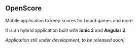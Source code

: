 ## OpenScore
Mobile application to keep scores for board games and more.

It is an hybrid application built with **Ionic 2** and **Angular 2**.

_Application still under development, to be released soon!_
